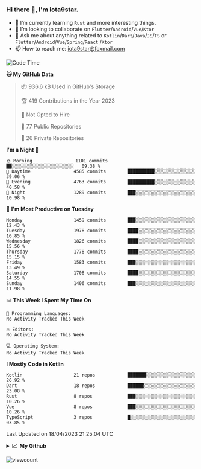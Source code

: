### Hi there 👋, I'm iota9star.

- 🌱 I’m currently learning `Rust` and more interesting things.
- 👯 I’m looking to collaborate on `Flutter`/`Android`/`Vue`/`Ktor`
- 💬 Ask me about anything related to `Kotlin`/`Dart`/`Java`/`JS`/`TS` or `Flutter`/`Android`/`Vue`/`Spring`/`React`
  /`Ktor`
- 📫 How to reach me: [iota9star@foxmail.com](iota9star@foxmail.com)



<!--START_SECTION:waka-->
![Code Time](http://img.shields.io/badge/Code%20Time-3%2C090%20hrs%2054%20mins-blue)

**🐱 My GitHub Data** 

> 📦 936.6 kB Used in GitHub's Storage 
 > 
> 🏆 419 Contributions in the Year 2023
 > 
> 🚫 Not Opted to Hire
 > 
> 📜 77 Public Repositories 
 > 
> 🔑 26 Private Repositories 
 > 
**I'm a Night 🦉** 

```text
🌞 Morning                1101 commits        ██░░░░░░░░░░░░░░░░░░░░░░░   09.38 % 
🌆 Daytime                4585 commits        ██████████░░░░░░░░░░░░░░░   39.06 % 
🌃 Evening                4763 commits        ██████████░░░░░░░░░░░░░░░   40.58 % 
🌙 Night                  1289 commits        ███░░░░░░░░░░░░░░░░░░░░░░   10.98 % 
```
📅 **I'm Most Productive on Tuesday** 

```text
Monday                   1459 commits        ███░░░░░░░░░░░░░░░░░░░░░░   12.43 % 
Tuesday                  1978 commits        ████░░░░░░░░░░░░░░░░░░░░░   16.85 % 
Wednesday                1826 commits        ████░░░░░░░░░░░░░░░░░░░░░   15.56 % 
Thursday                 1778 commits        ████░░░░░░░░░░░░░░░░░░░░░   15.15 % 
Friday                   1583 commits        ███░░░░░░░░░░░░░░░░░░░░░░   13.49 % 
Saturday                 1708 commits        ████░░░░░░░░░░░░░░░░░░░░░   14.55 % 
Sunday                   1406 commits        ███░░░░░░░░░░░░░░░░░░░░░░   11.98 % 
```


📊 **This Week I Spent My Time On** 

```text
💬 Programming Languages: 
No Activity Tracked This Week

🔥 Editors: 
No Activity Tracked This Week

💻 Operating System: 
No Activity Tracked This Week
```

**I Mostly Code in Kotlin** 

```text
Kotlin                   21 repos            ███████░░░░░░░░░░░░░░░░░░   26.92 % 
Dart                     18 repos            ██████░░░░░░░░░░░░░░░░░░░   23.08 % 
Rust                     8 repos             ███░░░░░░░░░░░░░░░░░░░░░░   10.26 % 
Vue                      8 repos             ███░░░░░░░░░░░░░░░░░░░░░░   10.26 % 
TypeScript               3 repos             █░░░░░░░░░░░░░░░░░░░░░░░░   03.85 % 
```




 Last Updated on 18/04/2023 21:25:04 UTC
<!--END_SECTION:waka-->

<details>
  <summary><b>📈&nbsp;&nbsp;My Github</b></summary>
  <br>
  <img src='https://github-profile-trophy.vercel.app/?username=iota9star'>
  <img src='https://bad-apple-github-readme.vercel.app/api?show_bg=1&username=iota9star&hide_title=true'>
  <img src='http://cr-skills-chart-widget.azurewebsites.net/api/api?username=iota9star'>
</details>


![viewcount](https://count.getloli.com/get/@iota9star?theme=rule34)
